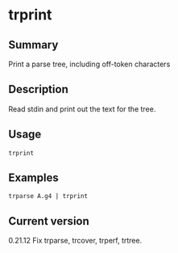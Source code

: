 # trprint

## Summary

Print a parse tree, including off-token characters

## Description

Read stdin and print out the text for the tree.

## Usage

    trprint

## Examples

    trparse A.g4 | trprint

## Current version

0.21.12 Fix trparse, trcover, trperf, trtree.
